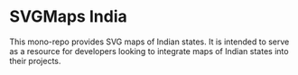 # SVGMaps India

This mono-repo provides SVG maps of Indian states. It is intended to serve as a resource for developers looking to integrate maps of Indian states into their projects.

